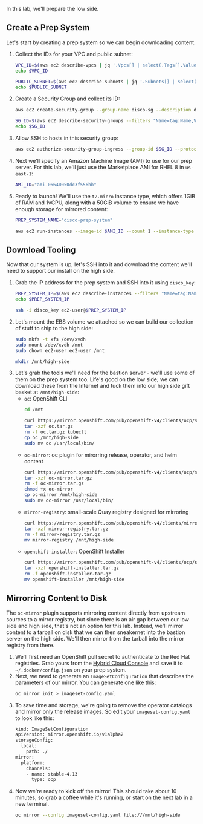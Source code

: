 In this lab, we'll prepare the low side.

## Create a Prep System
Let's start by creating a prep system so we can begin downloading content.

1. Collect the IDs for your VPC and public subnet:
   ```bash
   VPC_ID=$(aws ec2 describe-vpcs | jq '.Vpcs[] | select(.Tags[].Value=="disco").VpcId' -r)
   echo $VPC_ID

   PUBLIC_SUBNET=$(aws ec2 describe-subnets | jq '.Subnets[] | select(.Tags[].Value=="Public Subnet - disco").SubnetId' -r)
   echo $PUBLIC_SUBNET
   ```
2. Create a Security Group and collect its ID:
   ```bash
   aws ec2 create-security-group --group-name disco-sg --description disco-sg --vpc-id ${VPC_ID} --tag-specifications "ResourceType=security-group,Tags=[{Key=Name,Value=disco-sg}]"

   SG_ID=$(aws ec2 describe-security-groups --filters "Name=tag:Name,Values=disco-sg" | jq -r '.SecurityGroups[0].GroupId')
   echo $SG_ID
   ```
3. Allow SSH to hosts in this security group:
   ```bash
   aws ec2 authorize-security-group-ingress --group-id $SG_ID --protocol tcp --port 22 --cidr 0.0.0.0/0
   ```
4. Next we'll specify an Amazon Machine Image (AMI) to use for our prep server. For this lab, we'll just use the Marketplace AMI for RHEL 8 in `us-east-1`:
   ```bash
   AMI_ID="ami-06640050dc3f556bb"
   ```
5. Ready to launch! We'll use the `t2.micro` instance type, which offers 1GiB of RAM and 1vCPU, along with a 50GiB volume to ensure we have enough storage for mirrored content:
   ```bash
   PREP_SYSTEM_NAME="disco-prep-system"

   aws ec2 run-instances --image-id $AMI_ID --count 1 --instance-type t2.micro --key-name $KEY_NAME --security-group-ids $SG_ID --subnet-id $PUBLIC_SUBNET --associate-public-ip-address --tag-specifications "ResourceType=instance,Tags=[{Key=Name,Value=$PREP_SYSTEM_NAME}]" --block-device-mappings "DeviceName=/dev/sdh,Ebs={VolumeSize=50}"

## Download Tooling
Now that our system is up, let's SSH into it and download the content we'll need to support our install on the high side.

1. Grab the IP address for the prep system and SSH into it using `disco_key`:
   ```bash
   PREP_SYSTEM_IP=$(aws ec2 describe-instances --filters "Name=tag:Name,Values=$PREP_SYSTEM_NAME" | jq -r '.Reservations[0].Instances[0].PublicIpAddress')
   echo $PREP_SYSTEM_IP

   ssh -i disco_key ec2-user@$PREP_SYSTEM_IP
   ```
2. Let's mount the EBS volume we attached so we can build our collection of stuff to ship to the high side:
   ```bash
   sudo mkfs -t xfs /dev/xvdh
   sudo mount /dev/xvdh /mnt
   sudo chown ec2-user:ec2-user /mnt

   mkdir /mnt/high-side
   ```
3. Let's grab the tools we'll need for the bastion server - we'll use some of them on the prep system too. Life's good on the low side; we can download these from the Internet and tuck them into our high side gift basket at `/mnt/high-side`:
   * `oc`: OpenShift CLI
      ```bash
      cd /mnt

      curl https://mirror.openshift.com/pub/openshift-v4/clients/ocp/stable/openshift-client-linux.tar.gz -L -o oc.tar.gz
      tar -xzf oc.tar.gz
      rm -f oc.tar.gz kubectl
      cp oc /mnt/high-side
      sudo mv oc /usr/local/bin/
      ```
   * `oc-mirror`: oc plugin for mirorring release, operator, and helm content
     ```bash
     curl https://mirror.openshift.com/pub/openshift-v4/clients/ocp/stable/oc-mirror.tar.gz -L -o oc-mirror.tar.gz
     tar -xzf oc-mirror.tar.gz
     rm -f oc-mirror.tar.gz
     chmod +x oc-mirror
     cp oc-mirror /mnt/high-side
     sudo mv oc-mirror /usr/local/bin/
     ```
   * `mirror-registry`: small-scale Quay registry designed for mirroring
     ```bash
     curl https://mirror.openshift.com/pub/openshift-v4/clients/mirror-registry/latest/mirror-registry.tar.gz -L -o mirror-registry.tar.gz
     tar -xzf mirror-registry.tar.gz
     rm -f mirror-registry.tar.gz
     mv mirror-registry /mnt/high-side
     ```
   * `openshift-installer`: OpenShift Installer
     ```bash
     curl https://mirror.openshift.com/pub/openshift-v4/clients/ocp/stable/openshift-install-linux.tar.gz -L -o openshift-installer.tar.gz
     tar -xzf openshift-installer.tar.gz
     rm -f openshift-installer.tar.gz
     mv openshift-installer /mnt/high-side
     ```
## Mirrorring Content to Disk
The `oc-mirror` plugin supports mirroring content directly from upstream sources to a mirror registry, but since there is an air gap between our low side and high side, that's not an option for this lab. Instead, we'll mirror content to a tarball on disk that we can then sneakernet into the bastion server on the high side. We'll then mirror from the tarball into the mirror registry from there.

1. We'll first need an OpenShift pull secret to authenticate to the Red Hat registries. Grab yours from the [Hybrid Cloud Console](https://console.redhat.com/openshift/install/pull-secret) and save it to `~/.docker/config.json` on your prep system.
2. Next, we need to generate an `ImageSetConfiguration` that describes the parameters of our mirror. You can generate one like this:
   ```bash
   oc mirror init > imageset-config.yaml
   ```
3. To save time and storage, we're going to remove the operator catalogs and mirror only the release images. So edit your `imageset-config.yaml` to look like this:
   ```bash
   kind: ImageSetConfiguration
   apiVersion: mirror.openshift.io/v1alpha2
   storageConfig:
     local:
       path: ./
   mirror:
     platform:
       channels:
       - name: stable-4.13
         type: ocp
   ```
4. Now we're ready to kick off the mirror! This should take about 10 minutes, so grab a coffee while it's running, or start on the next lab in a new terminal.
   ```bash
   oc mirror --config imageset-config.yaml file:///mnt/high-side
   ```
